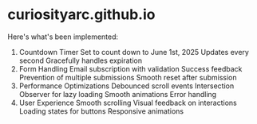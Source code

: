 # curiosityarc.github.io

Here's what's been implemented:

1. Countdown Timer
        Set to count down to June 1st, 2025
        Updates every second
        Gracefully handles expiration
2. Form Handling
        Email subscription with validation
        Success feedback
        Prevention of multiple submissions
        Smooth reset after submission
3. Performance Optimizations
        Debounced scroll events
        Intersection Observer for lazy loading
        Smooth animations
        Error handling
4. User Experience
        Smooth scrolling
        Visual feedback on interactions
        Loading states for buttons
        Responsive animations
